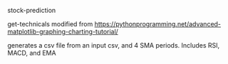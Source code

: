 stock-prediction

get-technicals modified from https://pythonprogramming.net/advanced-matplotlib-graphing-charting-tutorial/

generates a csv file from an input csv, and 4 SMA periods. Includes RSI, MACD, and EMA
